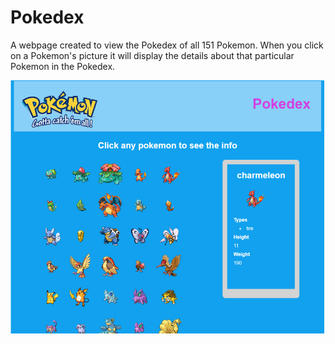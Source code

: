 # Pokedex

A webpage created to view the Pokedex of all 151 Pokemon. When you click on a Pokemon's picture it will display the details about that particular Pokemon in the Pokedex.

![pokemon website](https://github.com/amountcastlej/Pokedex/blob/main/pokedex.png?raw=true)
